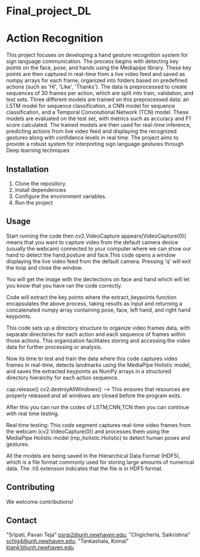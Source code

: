 # Final_project_DL

# Action Recognition

This project focuses on developing a hand gesture recognition system for sign language communication. The process begins with detecting key points on the face, pose, and hands using the Mediapipe library. These key points are then captured in real-time from a live video feed and saved as numpy arrays for each frame, organized into folders based on predefined actions (such as 'HI', 'Like', 'Thanks'). The data is preprocessed to create sequences of 30 frames per action, which are split into train, validation, and test sets. Three different models are trained on this preprocessed data: an LSTM model for sequence classification, a CNN model for sequence classification, and a Temporal Convolutional Network (TCN) model. These models are evaluated on the test set, with metrics such as accuracy and F1 score calculated. The trained models are then used for real-time inference, predicting actions from live video feed and displaying the recognized gestures along with confidence levels in real time. The project aims to provide a robust system for interpreting sign language gestures through Deep learning techniques

## Installation

1. Clone the repository.
2. Install dependencies
3. Configure the environment variables.
4. Run the project

## Usage

Start running the code then cv2.VideoCapture appears(VideoCapture(0)) means that you want to capture video from the default camera device (usually the webcam) connected to your computer where we can show our hand to detect the hand,posture and face.This code opens a window displaying the live video feed from the default camera. Pressing 'q' will exit the loop and close the window.

You will get the image with the dectections on face and hand which will let you know that you have ran the code correctly.

Code will extract the key points where the extract_keypoints function encapsulates the above process, taking results as input and returning a concatenated numpy array containing pose, face, left hand, and right hand keypoints.

This code sets up a directory structure to organize video frames data, with separate directories for each action and each sequence of frames within those actions. This organization facilitates storing and accessing the video data for further processing or analysis.

Now its time to test and train the data where this code captures video frames in real-time, detects landmarks using the MediaPipe Holistic model, and saves the extracted keypoints as NumPy arrays in a structured directory hierarchy for each action sequence.

cap.release()
cv2.destroyAllWindows() --> This ensures that resources are properly released and all windows are closed before the program exits.

After this you can run the codes of LSTM,CNN,TCN then you can continue with real time testing.

Real time testing: This code segment captures real-time video frames from the webcam (cv2.VideoCapture(0)) and processes them using the MediaPipe Holistic model (mp_holistic.Holistic) to detect human poses and gestures.

All the models are being saved in the Hierarchical Data Format (HDF5), which is a file format commonly used for storing large amounts of numerical data. The .h5 extension indicates that the file is in HDF5 format.


## Contributing

We welcome contributions!

## Contact

"Sripati, Pavan Teja" <psrip2@unh.newhaven.edu>; 
"Chigicherla, Saikrishna" <schig4@unh.newhaven.edu>;
"Tankashala, Komal" <ktank1@unh.newhaven.edu>



